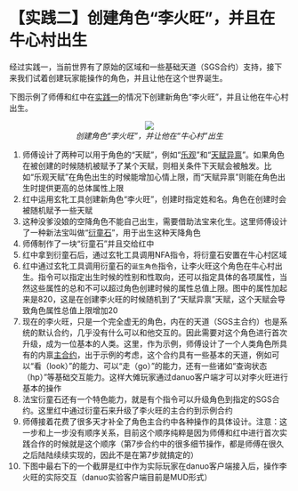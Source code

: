 
# 【实践二】创建角色“李火旺”，并且在牛心村出生

经过实践一，当前世界有了原始的区域和一些基础天道（SGS合约）支持，接下来我们试着创建玩家能操作的角色，并且让他在这个世界诞生。

下图示例了师傅和红中在[实践一](https://github.com/hongzhongx/taiyi-contracts?tab=readme-ov-file#%E5%AE%9E%E8%B7%B5%E4%B8%80%E4%BB%8E%E5%88%9B%E5%BB%BA%E8%B4%A6%E5%8F%B7%E5%88%B0%E5%BB%BA%E7%AB%8B%E5%8E%9F%E5%A7%8B%E7%9A%84%E5%8C%BA%E5%9F%9F)的情况下创建新角色“李火旺”，并且让他在牛心村出生。

<div align='center'><img src='./imgs/build_02.jpg'></a></div>
<div align='center'><i>创建角色“李火旺”，并让他在“牛心村”出生</i></div>

1. 师傅设计了两种可以用于角色的“天赋”，例如“[乐观](../talents/leguan.lua)”和“[天赋异禀](../talents/tianfuyiding.lua)”。如果角色在被创建的时候随机被赋予了某个天赋，则相关条件下天赋会被触发。比如“乐观天赋”在角色出生的时候能增加心情上限，而“天赋异禀”则能在角色出生时提供更高的总体属性上限
2. 红中运用玄牝工具创建新角色“李火旺”，创建时指定姓和名。角色在创建时会被随机赋予一些天赋
3. 这种没爹没娘的空降角色不能自己出生，需要借助法宝来化生。这里师傅设计了一种新法宝叫做“[衍童石](https://github.com/hongzhongx/taiyi-contracts?tab=readme-ov-file#%E8%A1%8D%E7%AB%A5%E7%9F%B3)”，用于出生这种天降角色
4. 师傅制作了一块“衍童石”并且交给红中
5. 红中拿到衍童石后，通过玄牝工具调用NFA指令，将衍童石安置在牛心村区域
6. 红中通过玄牝工具调用衍童石的`诞生角色`指令，让李火旺这个角色在牛心村出生。指令可以指定出生时候的性别和性取向，还可以指定具体的各项属性，当然这些属性的总和不可以超过角色创建时候的属性总值上限。图中的属性加起来是820，这是在创建李火旺的时候随机到了“天赋异禀”天赋，这个天赋会导致角色属性总值上限增加20
7. 现在的李火旺，只是一个完全虚无的角色，内在的天道（SGS主合约）也是系统的默认合约，几乎没有什么可以和他交互的。因此需要对这个角色进行首次升级，成为一位基本的人类。这里，作为示例，师傅设计了一个人类角色所具有的内禀[主合约](../nfas/actors/normal.lua)，出于示例的考虑，这个合约具有一些基本的天道，例如可以“看（look）”的能力、可以“走（go）”的能力，还有一些诸如“查询状态（hp）”等基础交互能力。这样大傩玩家通过danuo客户端才可以对李火旺进行基本的操作
8. 法宝衍童石还有一个特色能力，就是有个指令可以升级角色到指定的SGS合约。这里红中通过衍童石来升级了李火旺的主合约到示例合约
9. 师傅接着花费了很多天才补全了角色主合约中各种操作的具体设计。注意：这一步和上一步没有顺序关系，目前这个顺序纯粹是因为师傅和红中进行首次实践合作的时候就是这个顺序（第7步合约中的很多细节操作，都是师傅在很久之后陆陆续续实现的，因此不是在第7步就搞定的）
10. 下图中最右下的一个截屏是红中作为实际玩家在danuo客户端接入后，操作李火旺的实际交互（danuo实验客户端目前是MUD形式）
